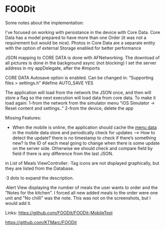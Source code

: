# FOODit
Some notes about the implementation:

I've focused on working with persistance in the device with Core Data. 
Core Data has a model prepared to have more than one Order (it was not a requirement but would be nice).
Photos in Core Data are a separate entity with the option of external Storage enabled for better performance

JSON mapping to CORE DATA is done with AFNetworking. 
The download of all pictures is done in the background async (not blocking)
I set the server address in my appDelegate, after the #imports


CORE DATA Autosave option is enabled. Can be changed in:
 “Supporting files > settings.h”
	#define AUTO_SAVE YES

The application will load from the network the JSON once, and then will store a flag so the next execution will load data from core data. 
To make it load again:
1-from the network from the simulator menu “iOS Simulator -> Reset content and settings..”
2-from the device, delete the app


Missing Features:

- When the mobile is online, the application should cache the [menu data](/data/menu.json) in the mobile data store and periodically check for updates ——> How to detect the update? there is no timestamp to check if there’s something new? Is the ID of each meal going to change when there is some update on the server side. Otherwise we should check and compare field by field if there is any difference from the last JSON.


in List of Meals ViewController:
·Tag icons are not displayed graphically, but they are listed from the Database. 

·3 dots to expand the description.

·Alert View displaying the number of meals the user wants to order and the "Notes for the kitchen". I forced all new added meals to the order were one unit and "No chilli" was the note. This was not on the screenshots, but I would add it.

Links:
https://github.com/FOODit/FOODit-MobileTest

https://github.com/KTMarc/FOODit


